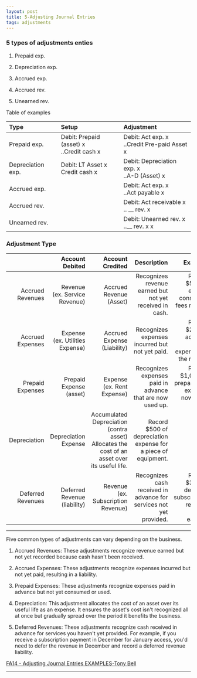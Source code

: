 ```yaml
---
layout: post
title: 5-Adjusting Journal Entries
tags: adjustments
---
```


### 5 types of adjustments enties

1. Prepaid exp.

2. Depreciation exp.

3. Accrued exp.

4. Accrued rev.

5. Unearned rev.


Table of examples

| Type | Setup | Adjustment |
|:-----|:------|:-----------|
| Prepaid exp.| Debit: Prepaid (asset) x<br> ..Credit cash x| Debit: Act exp. x<br> ..Credit Pre-paid Asset x |
| Depreciation exp. | Debit: LT Asset  x<br> Credit cash x| Debit: Depreciation exp. x<br> ..A-D (Asset) x|
| Accrued exp. | |  Debit: Act exp. x<br> ..Act payable x|
| Accrued rev. | |  Debit: Act receivable x<br> .. __ rev. x|
| Unearned rev. | |  Debit: Unearned rev. x<br> ..__ rev. x x|

### Adjustment Type

|  | Account Debited | Account Credited | Description | Example |
|----------------:|----------------:|-----------------:|------------:|--------:|
| Accrued Revenues | Revenue<br>(ex. Service Revenue) | Accrued Revenue (Asset) | Recognizes revenue earned but not yet received in cash. | Record $500 of earned consulting fees not yet billed. |
| Accrued Expenses | Expense<br>(ex. Utilities Expense) | Accrued Expense (Liability) | Recognizes expenses incurred but not yet paid. | Record $200 of accrued utility expense for the month. |
| Prepaid Expenses | Prepaid Expense (asset) | Expense<br>(ex. Rent Expense) | Recognizes expenses paid in advance that are now used up. | Record $1,000 of prepaid rent expense now used up. |
| Depreciation | Depreciation Expense | Accumulated Depreciation (contra asset)	Allocates the cost of an asset over its useful life. | Record $500 of depreciation expense for a piece of equipment. |
| Deferred Revenues | Deferred Revenue (liability) | Revenue<br>(ex. Subscription Revenue) | Recognizes cash received in advance for services not yet provided. | Record $300 of deferred subscription revenue now earned.


---

Five common types of adjustments can vary depending on the business. 

1. Accrued Revenues: These adjustments recognize revenue earned but not yet recorded because cash hasn't been received. 

2. Accrued Expenses: These adjustments recognize expenses incurred but not yet paid, resulting in a liability. 

3. Prepaid Expenses: These adjustments recognize expenses paid in advance but not yet consumed or used. 

4. Depreciation: This adjustment allocates the cost of an asset over its useful life as an expense. It ensures the asset's cost isn't recognized all at once but gradually spread over the period it benefits the business.

5. Deferred Revenues: These adjustments recognize cash received in advance for services you haven't yet provided. For example, if you receive a subscription payment in December for January access, you'd need to defer the revenue in December and record a deferred revenue liability.


[FA14 - Adjusting Journal Entries EXAMPLES-Tony Bell](https://www.youtube.com/watch?v=gkqoIqeiCsU)

---
